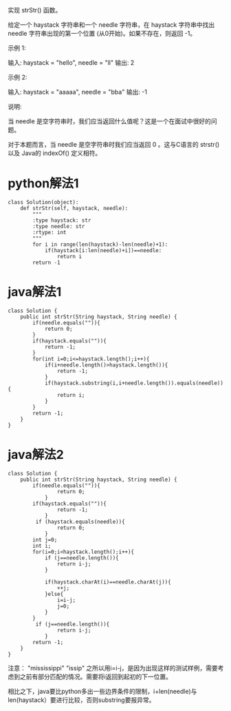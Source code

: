 实现 strStr() 函数。

给定一个 haystack 字符串和一个 needle 字符串，在 haystack 字符串中找出 needle 字符串出现的第一个位置 (从0开始)。如果不存在，则返回  -1。

示例 1:

输入: haystack = "hello", needle = "ll"
输出: 2


示例 2:

输入: haystack = "aaaaa", needle = "bba"
输出: -1


说明:

当 needle 是空字符串时，我们应当返回什么值呢？这是一个在面试中很好的问题。

对于本题而言，当 needle 是空字符串时我们应当返回 0 。这与C语言的 strstr() 以及 Java的 indexOf() 定义相符。

# python解法1	

	class Solution(object):
	    def strStr(self, haystack, needle):
	        """
	        :type haystack: str
	        :type needle: str
	        :rtype: int
	        """
	        for i in range(len(haystack)-len(needle)+1):
	            if(haystack[i:len(needle)+i])==needle:
	                return i
	        return -1
	
# java解法1	

	class Solution {
	    public int strStr(String haystack, String needle) {
	        if(needle.equals("")){
	            return 0;
	        }
	        if(haystack.equals("")){
	            return -1;
	        }
	        for(int i=0;i<=haystack.length();i++){
	            if(i+needle.length()>haystack.length()){
	                return -1;
	            }
	            if(haystack.substring(i,i+needle.length()).equals(needle)){
	                return i;
	            }
	        }
	        return -1;
	    }
	}

# java解法2

	class Solution {
	    public int strStr(String haystack, String needle) {
	        if(needle.equals("")){
		            return 0;
		        }
		    if(haystack.equals("")){
		            return -1;
		        }
	         if (haystack.equals(needle)){
	                return 0;
	            }
	        int j=0;
	        int i;
	        for(i=0;i<haystack.length();i++){
	            if (j==needle.length()){
	                return i-j;
	            }
	            
	            if(haystack.charAt(i)==needle.charAt(j)){
	                ++j;
	            }else{
	                i=i-j;
	                j=0;
	            }
	        }
	         if (j==needle.length()){
	                return i-j;
	            }
	        return -1;
	    }
	}
注意：
"mississippi"
"issip"
之所以用i=i-j，是因为出现这样的测试样例，需要考虑到之前有部分匹配的情况。需要将i返回到起初的下一位置。

相比之下，java要比python多出一些边界条件的限制，i+len(needle)与len(haystack）要进行比较，否则substring要报异常。